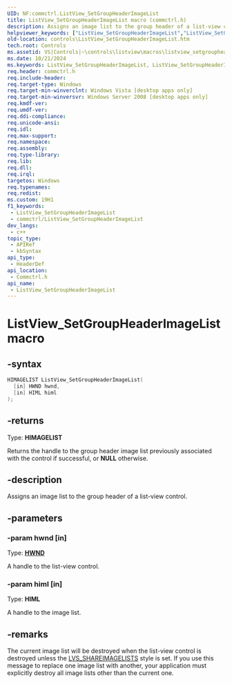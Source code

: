 ```yaml
---
UID: NF:commctrl.ListView_SetGroupHeaderImageList
title: ListView_SetGroupHeaderImageList macro (commctrl.h)
description: Assigns an image list to the group header of a list-view control.
helpviewer_keywords: ["ListView_SetGroupHeaderImageList","ListView_SetGroupHeaderImageList macro [Windows Controls]","_shell_ListView_SetGroupHeaderImageList","_shell_ListView_SetGroupHeaderImageList_cpp","commctrl/ListView_SetGroupHeaderImageList","controls.ListView_SetGroupHeaderImageList","controls._shell_ListView_SetGroupHeaderImageList"]
old-location: controls\ListView_SetGroupHeaderImageList.htm
tech.root: Controls
ms.assetid: VS|Controls|~\controls\listview\macros\listview_setgroupheaderimagelist.htm
ms.date: 10/21/2024
ms.keywords: ListView_SetGroupHeaderImageList, ListView_SetGroupHeaderImageList macro [Windows Controls], _shell_ListView_SetGroupHeaderImageList, _shell_ListView_SetGroupHeaderImageList_cpp, commctrl/ListView_SetGroupHeaderImageList, controls.ListView_SetGroupHeaderImageList, controls._shell_ListView_SetGroupHeaderImageList
req.header: commctrl.h
req.include-header: 
req.target-type: Windows
req.target-min-winverclnt: Windows Vista [desktop apps only]
req.target-min-winversvr: Windows Server 2008 [desktop apps only]
req.kmdf-ver: 
req.umdf-ver: 
req.ddi-compliance: 
req.unicode-ansi: 
req.idl: 
req.max-support: 
req.namespace: 
req.assembly: 
req.type-library: 
req.lib: 
req.dll: 
req.irql: 
targetos: Windows
req.typenames: 
req.redist: 
ms.custom: 19H1
f1_keywords:
 - ListView_SetGroupHeaderImageList
 - commctrl/ListView_SetGroupHeaderImageList
dev_langs:
 - c++
topic_type:
 - APIRef
 - kbSyntax
api_type:
 - HeaderDef
api_location:
 - Commctrl.h
api_name:
 - ListView_SetGroupHeaderImageList
---
```


# ListView_SetGroupHeaderImageList macro

## -syntax

```cpp
HIMAGELIST ListView_SetGroupHeaderImageList(
  [in] HWND hwnd,
  [in] HIML himl
);
```

## -returns

Type: **HIMAGELIST**

Returns the handle to the group header image list previously associated with the control if successful, or <b>NULL</b> otherwise.


## -description

Assigns an image list to the group header of a list-view control.

## -parameters

### -param hwnd [in]

Type: <b><a href="/windows/desktop/WinProg/windows-data-types">HWND</a></b>

A handle to the list-view control.

### -param himl [in]

Type: <b>HIML</b>

A handle to the image list.

## -remarks

The current image list will be destroyed when the list-view control is destroyed unless the <a href="/windows/desktop/Controls/list-view-window-styles">LVS_SHAREIMAGELISTS</a> style is set. If you use this message to replace one image list with another, your application must explicitly destroy all image lists other than the current one.
